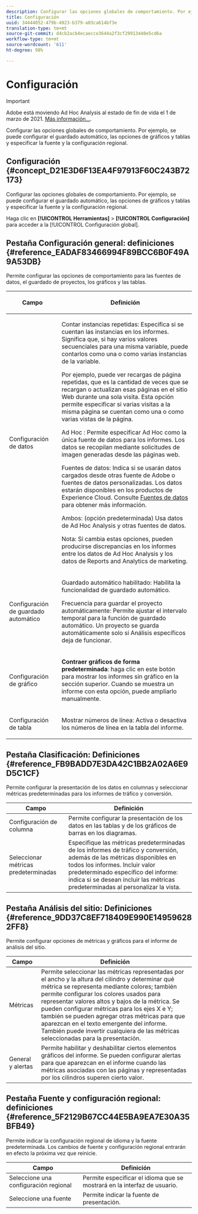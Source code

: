 ```yaml
---
description: Configurar las opciones globales de comportamiento. Por ejemplo, se puede configurar el guardado automático, las opciones de gráficos y tablas y especificar la fuente y la configuración regional.
title: Configuración
uuid: 34444052-479b-4923-b379-a03ca614bf3e
translation-type: tm+mt
source-git-commit: d4cb2acb4ecaecce3644a2f3cf29913440e5cd6a
workflow-type: tm+mt
source-wordcount: '611'
ht-degree: 98%

---
```



# Configuración

>[!IMPORTANT]
>
>Adobe está moviendo Ad Hoc Analysis al estado de fin de vida el 1 de marzo de 2021. [Más información...](https://adobe.ly/discoverworkspace).

Configurar las opciones globales de comportamiento. Por ejemplo, se puede configurar el guardado automático, las opciones de gráficos y tablas y especificar la fuente y la configuración regional.

## Configuración {#concept_D21E3D6F13EA4F97913F60C243B72173}

Configurar las opciones globales de comportamiento. Por ejemplo, se puede configurar el guardado automático, las opciones de gráficos y tablas y especificar la fuente y la configuración regional.

Haga clic en **[!UICONTROL Herramientas]** > **[!UICONTROL Configuración]** para acceder a la [!UICONTROL Configuración global].

## Pestaña Configuración general: definiciones {#reference_EADAF83466994F89BCC6B0F49A9A53DB}

Permite configurar las opciones de comportamiento para las fuentes de datos, el guardado de proyectos, los gráficos y las tablas.

<!-- 

r_dsc_general_settings.xml

 -->

<table id="table_C18A0F1C9E214EB585A29801BA2400F8"> 
 <thead> 
  <tr> 
   <th colname="col1" class="entry"> <p>Campo </p> </th> 
   <th colname="col2" class="entry"> <p>Definición </p> </th> 
  </tr> 
 </thead>
 <tbody> 
  <tr> 
   <td colname="col1"> <p> Configuración de datos </p> </td> 
   <td colname="col2"> <p> <span class="uicontrol"> Contar instancias repetidas</span>: Especifica si se cuentan las instancias en los informes. Significa que, si hay varios valores secuenciales para una misma variable, puede contarlos como una o como varias instancias de la variable. </p> <p>Por ejemplo, puede ver recargas de página repetidas, que es la cantidad de veces que se recargan o actualizan esas páginas en el sitio Web durante una sola visita. Esta opción permite especificar si varias visitas a la misma página se cuentan como una o como varias vistas de la página. </p> <p> <span class="uicontrol"> <span class="keyword"> Ad Hoc</span> </span>: Permite especificar <span class="keyword">Ad Hoc</span> como la única fuente de datos para los informes. Los datos se recopilan mediante solicitudes de imagen generadas desde las páginas web. </p> <p> <span class="uicontrol"> <span class="keyword">Fuentes de datos</span></span>: Indica si se usarán datos cargados desde otras fuente de Adobe o fuentes de datos personalizadas. Los datos estarán disponibles en los productos de <span class="keyword">Experience Cloud</span>. Consulte <a href="https://docs.adobe.com/content/help/es-ES/analytics/import/data-sources/datasrc-home.html"  >Fuentes de datos</a> para obtener más información. </p> <p> <span class="uicontrol"> Ambos</span>: (opción predeterminada) Usa datos de <span class="keyword">Ad Hoc Analysis</span> y otras fuentes de datos. </p> <p>Nota: Si cambia estas opciones, pueden producirse discrepancias en los informes entre los datos de <span class="keyword">Ad Hoc Analysis</span> y los <span class="keyword">datos de Reports and Analytics de marketing.</span> </p> </td> 
  </tr> 
  <tr> 
   <td colname="col1"> <p> Configuración de guardado automático </p> </td> 
   <td colname="col2"> <p> <span class="uicontrol"> Guardado automático habilitado</span>: Habilita la funcionalidad de guardado automático. </p> <p> <span class="uicontrol"> Frecuencia para guardar el proyecto automáticamente</span>: Permite ajustar el intervalo temporal para la función de guardado automático. Un proyecto se guarda automáticamente solo si Análisis específicos deja de funcionar. </p> </td> 
  </tr> 
  <tr> 
   <td colname="col1"> <p> Configuración de gráfico </p> </td> 
   <td colname="col2"> <p><b>Contraer gráficos de forma predeterminada</b>: haga clic en este botón para mostrar los informes sin gráfico en la sección superior. Cuando se muestra un informe con esta opción, puede ampliarlo manualmente. </p> </td> 
  </tr> 
  <tr> 
   <td colname="col1"> <p> Configuración de tabla </p> </td> 
   <td colname="col2"> <p> <span class="uicontrol"> Mostrar números de línea</span>: Activa o desactiva los números de línea en la tabla del informe. </p> </td> 
  </tr> 
 </tbody> 
</table>

## Pestaña Clasificación: Definiciones {#reference_FB9BADD7E3DA42C1BB2A02A6E9D5C1CF}

Permite configurar la presentación de los datos en columnas y seleccionar métricas predeterminadas para los informes de tráfico y conversión.

<!-- 

r_dsc_ranked_tab.xml

 -->

| Campo | Definición |
|--- |--- |
| Configuración de columna | Permite configurar la presentación de los datos en las tablas y de los gráficos de barras en los diagramas. |
| Seleccionar métricas predeterminadas | Especifique las métricas predeterminadas de los informes de tráfico y conversión, además de las métricas disponibles en todos los informes.    Incluir valor predeterminado específico del informe: indica si se desean incluir las métricas predeterminadas al personalizar la vista. |

## Pestaña Análisis del sitio: Definiciones {#reference_9DD37C8EF718409E990E149596282FF8}

Permite configurar opciones de métricas y gráficos para el informe de análisis del sitio.

<!-- 

r_dsc_site_analysis_tab.xml

 -->

| Campo | Definición |
|--- |--- |
| Métricas | Permite seleccionar las métricas representadas por el ancho y la altura del cilindro y determinar qué métrica se representa mediante colores; también permite configurar los colores usados para representar valores altos y bajos de la métrica. Se pueden configurar métricas para los ejes X e Y; también se pueden agregar otras métricas para que aparezcan en el texto emergente del informe. También puede invertir cualquiera de las métricas seleccionadas para la presentación. |
| General y alertas | Permite habilitar y deshabilitar ciertos elementos gráficos del informe. Se pueden configurar alertas para que aparezcan en el informe cuando las métricas asociadas con las páginas y representadas por los cilindros superen cierto valor. |

## Pestaña Fuente y configuración regional: definiciones {#reference_5F2129B67CC44E5BA9EA7E30A35BFB49}

Permite indicar la configuración regional de idioma y la fuente predeterminada. Los cambios de fuente y configuración regional entrarán en efecto la próxima vez que reinicie.

<!-- 

r_dsc_font_locale.xml

 -->

| Campo | Definición |
|--- |--- |
| Seleccione una configuración regional | Permite especificar el idioma que se mostrará en la interfaz de usuario. |
| Seleccione una fuente | Permite indicar la fuente de presentación. |
